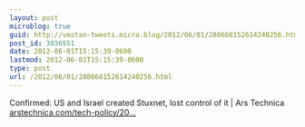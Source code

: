 ```yaml
---
layout: post
microblog: true
guid: http://vmstan-tweets.micro.blog/2012/06/01/208668152614240256.html
post_id: 3036551
date: 2012-06-01T15:15:39-0600
lastmod: 2012-06-01T15:15:39-0600
type: post
url: /2012/06/01/208668152614240256.html
---
```

Confirmed: US and Israel created Stuxnet, lost control of it | Ars Technica <a href="http://arstechnica.com/tech-policy/2012/06/confirmed-us-israel-created-stuxnet-lost-control-of-it/">arstechnica.com/tech-policy/20…</a>
